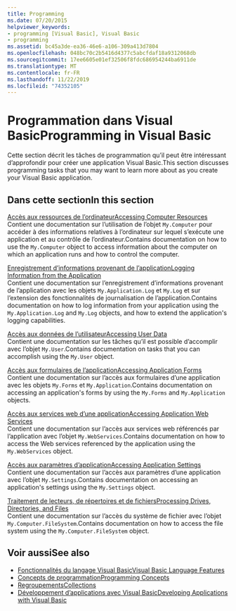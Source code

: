 ```yaml
---
title: Programming
ms.date: 07/20/2015
helpviewer_keywords:
- programming [Visual Basic], Visual Basic
- programming
ms.assetid: bc45a3de-ea36-46e6-a106-309a413d7804
ms.openlocfilehash: 048bc70c2b5416d4377c5abcfdaf18a9312068db
ms.sourcegitcommit: 17ee6605e01ef32506f8fdc686954244ba6911de
ms.translationtype: MT
ms.contentlocale: fr-FR
ms.lasthandoff: 11/22/2019
ms.locfileid: "74352105"
---
```

# <a name="programming-in-visual-basic"></a><span data-ttu-id="8cd66-102">Programmation dans Visual Basic</span><span class="sxs-lookup"><span data-stu-id="8cd66-102">Programming in Visual Basic</span></span>

<span data-ttu-id="8cd66-103">Cette section décrit les tâches de programmation qu’il peut être intéressant d’approfondir pour créer une application Visual Basic.</span><span class="sxs-lookup"><span data-stu-id="8cd66-103">This section discusses programming tasks that you may want to learn more about as you create your Visual Basic application.</span></span>  
  
## <a name="in-this-section"></a><span data-ttu-id="8cd66-104">Dans cette section</span><span class="sxs-lookup"><span data-stu-id="8cd66-104">In this section</span></span>  

 [<span data-ttu-id="8cd66-105">Accès aux ressources de l’ordinateur</span><span class="sxs-lookup"><span data-stu-id="8cd66-105">Accessing Computer Resources</span></span>](../../../visual-basic/developing-apps/programming/computer-resources/index.md)  
 <span data-ttu-id="8cd66-106">Contient une documentation sur l’utilisation de l’objet `My.Computer` pour accéder à des informations relatives à l’ordinateur sur lequel s’exécute une application et au contrôle de l’ordinateur.</span><span class="sxs-lookup"><span data-stu-id="8cd66-106">Contains documentation on how to use the `My.Computer` object to access information about the computer on which an application runs and how to control the computer.</span></span>  
  
 [<span data-ttu-id="8cd66-107">Enregistrement d’informations provenant de l’application</span><span class="sxs-lookup"><span data-stu-id="8cd66-107">Logging Information from the Application</span></span>](../../../visual-basic/developing-apps/programming/log-info/index.md)  
 <span data-ttu-id="8cd66-108">Contient une documentation sur l’enregistrement d’informations provenant de l’application avec les objets `My.Application.Log` et `My.Log` et sur l’extension des fonctionnalités de journalisation de l’application.</span><span class="sxs-lookup"><span data-stu-id="8cd66-108">Contains documentation on how to log information from your application using the `My.Application.Log` and `My.Log` objects, and how to extend the application's logging capabilities.</span></span>  
  
 [<span data-ttu-id="8cd66-109">Accès aux données de l’utilisateur</span><span class="sxs-lookup"><span data-stu-id="8cd66-109">Accessing User Data</span></span>](../../../visual-basic/developing-apps/programming/accessing-user-data.md)  
 <span data-ttu-id="8cd66-110">Contient une documentation sur les tâches qu’il est possible d’accomplir avec l’objet `My.User`.</span><span class="sxs-lookup"><span data-stu-id="8cd66-110">Contains documentation on tasks that you can accomplish using the `My.User` object.</span></span>  
  
 [<span data-ttu-id="8cd66-111">Accès aux formulaires de l’application</span><span class="sxs-lookup"><span data-stu-id="8cd66-111">Accessing Application Forms</span></span>](../../../visual-basic/developing-apps/programming/accessing-application-forms.md)  
 <span data-ttu-id="8cd66-112">Contient une documentation sur l’accès aux formulaires d’une application avec les objets `My.Forms` et `My.Application`.</span><span class="sxs-lookup"><span data-stu-id="8cd66-112">Contains documentation on accessing an application's forms by using the `My.Forms` and `My.Application` objects.</span></span>  
  
 [<span data-ttu-id="8cd66-113">Accès aux services web d’une application</span><span class="sxs-lookup"><span data-stu-id="8cd66-113">Accessing Application Web Services</span></span>](../../../visual-basic/developing-apps/programming/accessing-application-web-services.md)  
 <span data-ttu-id="8cd66-114">Contient une documentation sur l’accès aux services web référencés par l’application avec l’objet `My.WebServices`.</span><span class="sxs-lookup"><span data-stu-id="8cd66-114">Contains documentation on how to access the Web services referenced by the application using the `My.WebServices` object.</span></span>  
  
 [<span data-ttu-id="8cd66-115">Accès aux paramètres d’application</span><span class="sxs-lookup"><span data-stu-id="8cd66-115">Accessing Application Settings</span></span>](../../../visual-basic/developing-apps/programming/app-settings/index.md)  
 <span data-ttu-id="8cd66-116">Contient une documentation sur l’accès aux paramètres d’une application avec l’objet `My.Settings`.</span><span class="sxs-lookup"><span data-stu-id="8cd66-116">Contains documentation on accessing an application's settings using the `My.Settings` object.</span></span>  
  
 [<span data-ttu-id="8cd66-117">Traitement de lecteurs, de répertoires et de fichiers</span><span class="sxs-lookup"><span data-stu-id="8cd66-117">Processing Drives, Directories, and Files</span></span>](drives-directories-files/index.md)  
 <span data-ttu-id="8cd66-118">Contient une documentation sur l’accès du système de fichier avec l’objet `My.Computer.FileSystem`.</span><span class="sxs-lookup"><span data-stu-id="8cd66-118">Contains documentation on how to access the file system using the `My.Computer.FileSystem` object.</span></span>  
  
## <a name="see-also"></a><span data-ttu-id="8cd66-119">Voir aussi</span><span class="sxs-lookup"><span data-stu-id="8cd66-119">See also</span></span>

- [<span data-ttu-id="8cd66-120">Fonctionnalités du langage Visual Basic</span><span class="sxs-lookup"><span data-stu-id="8cd66-120">Visual Basic Language Features</span></span>](../../../visual-basic/programming-guide/language-features/index.md)
- [<span data-ttu-id="8cd66-121">Concepts de programmation</span><span class="sxs-lookup"><span data-stu-id="8cd66-121">Programming Concepts</span></span>](../../../visual-basic/programming-guide/concepts/index.md)
- [<span data-ttu-id="8cd66-122">Regroupements</span><span class="sxs-lookup"><span data-stu-id="8cd66-122">Collections</span></span>](../../../visual-basic/programming-guide/concepts/collections.md)
- [<span data-ttu-id="8cd66-123">Développement d’applications avec Visual Basic</span><span class="sxs-lookup"><span data-stu-id="8cd66-123">Developing Applications with Visual Basic</span></span>](../../../visual-basic/developing-apps/index.md)
